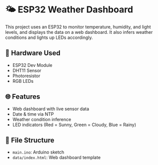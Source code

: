 # 🌤️ ESP32 Weather Dashboard

This project uses an ESP32 to monitor temperature, humidity, and light levels, and displays the data on a web dashboard. It also infers weather conditions and lights up LEDs accordingly.

## 🔧 Hardware Used
- ESP32 Dev Module
- DHT11 Sensor
- Photoresistor
- RGB LEDs

## 🌐 Features
- Web dashboard with live sensor data
- Date & time via NTP
- Weather condition inference
- LED indicators (Red = Sunny, Green = Cloudy, Blue = Rainy)

## 📁 File Structure
- `main.ino`: Arduino sketch
- `data/index.html`: Web dashboard template
